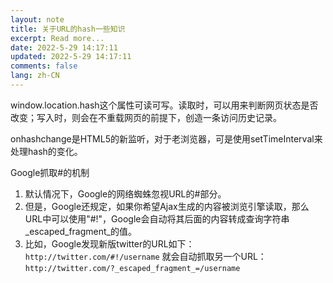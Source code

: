 ```yaml
---
layout: note
title: 关于URL的hash一些知识
excerpt: Read more...
date: 2022-5-29 14:17:11
updated: 2022-5-29 14:17:11
comments: false
lang: zh-CN
---
```


window.location.hash这个属性可读可写。读取时，可以用来判断网页状态是否改变；写入时，则会在不重载网页的前提下，创造一条访问历史记录。

onhashchange是HTML5的新监听，对于老浏览器，可是使用setTimeInterval来处理hash的变化。

Google抓取#的机制
1. 默认情况下，Google的网络蜘蛛忽视URL的#部分。
2. 但是，Google还规定，如果你希望Ajax生成的内容被浏览引擎读取，那么URL中可以使用"#!"，Google会自动将其后面的内容转成查询字符串_escaped_fragment_的值。
3. 比如，Google发现新版twitter的URL如下：
`http://twitter.com/#!/username`
就会自动抓取另一个URL：
`http://twitter.com/?_escaped_fragment_=/username`
  